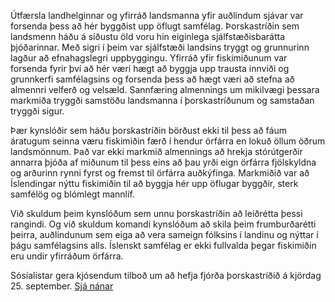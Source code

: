 Útfærsla landhelginnar og yfirráð landsmanna yfir auðlindum sjávar var forsenda þess að hér byggðist upp öflugt samfélag. Þorskastríðin sem landsmenn háðu á síðustu öld voru hin eiginlega sjálfstæðisbarátta þjóðarinnar. Með sigri í þeim var sjálfstæði landsins tryggt og grunnurinn lagður að efnahagslegri uppbyggingu. Yfirráð yfir fiskimiðunum var forsenda fyrir því að hér væri hægt að byggja upp trausta innviði og grunnkerfi samfélagsins og forsenda þess að hægt væri að stefna að almennri velferð og velsæld. Sannfæring almennings um mikilvægi þessara markmiða tryggði samstöðu landsmanna í þorskastríðunum og samstaðan tryggði sigur.

Þær kynslóðir sem háðu þorskastríðin börðust ekki til þess að fáum áratugum seinna væru fiskimiðin færð í hendur örfárra en lokuð öllum öðrum landsmönnum. Það var ekki markmið almennings að hrekja stórútgerðir annarra þjóða af miðunum til þess eins að þau yrði eign örfárra fjölskyldna og arðurinn rynni fyrst og fremst til örfárra auðkýfinga. Markmiðið var að Íslendingar nýttu fiskimiðin til að byggja hér upp öflugar byggðir, sterk samfélög og blómlegt mannlíf.

Við skuldum þeim kynslóðum sem unnu þorskastríðin að leiðrétta þessi rangindi. Og við skuldum komandi kynslóðum að skila þeim frumburðarétti þeirra, auðlindunum sem eiga að vera sameign fólksins í landinu og nýttar í þágu samfélagsins alls. Íslenskt samfélag er ekki fullvalda þegar fiskimiðin eru undir yfirráðum örfárra.

Sósíalistar gera kjósendum tilboð um að hefja fjórða þorskastríðið á kjördag 25. september. [Sjá nánar](https://sosialistaflokkurinn.is/2021/08/31/brjotum-upp-samherja-endurheimtum-audlindirnar/)